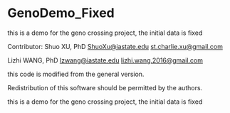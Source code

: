 # GenoDemo_Fixed
this is a demo for the geno crossing project, the initial data is fixed

Contributor:
  Shuo XU, PhD
  ShuoXu@iastate.edu
  st.charlie.xu@gmail.com
  
  Lizhi WANG, PhD
  lzwang@iastate.edu 
  lizhi.wang.2016@gmail.com
  
this code is modified from the general version. 

Redistribution of this software should be permitted by the authors.

this is a demo for the geno crossing project, the initial data is fixed
